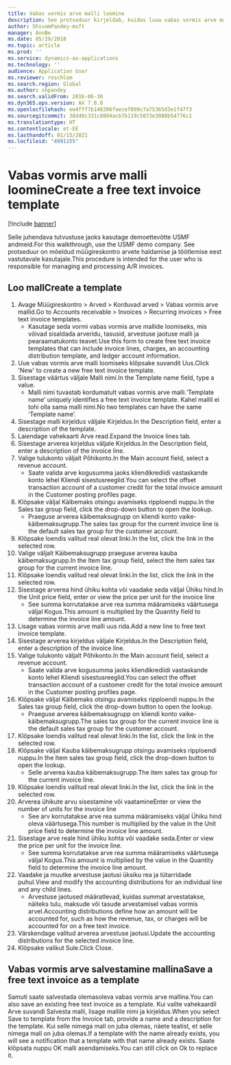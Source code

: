 ```yaml
---
title: Vabas vormis arve malli loomine
description: See protseduur kirjeldab, kuidas luua vabas vormis arve malli.
author: ShivamPandey-msft
manager: AnnBe
ms.date: 05/29/2018
ms.topic: article
ms.prod: ''
ms.service: dynamics-ax-applications
ms.technology: ''
audience: Application User
ms.reviewer: roschlom
ms.search.region: Global
ms.author: shpandey
ms.search.validFrom: 2016-06-30
ms.dyn365.ops.version: AX 7.0.0
ms.openlocfilehash: ee4fff7b148396faecef899c7a75365d3e1f47f3
ms.sourcegitcommit: 38d40c331c8894acb7b119c5073e3088b54776c1
ms.translationtype: HT
ms.contentlocale: et-EE
ms.lasthandoff: 01/15/2021
ms.locfileid: "4991155"
---
```

# <a name="create-a-free-text-invoice-template"></a><span data-ttu-id="8c94e-103">Vabas vormis arve malli loomine</span><span class="sxs-lookup"><span data-stu-id="8c94e-103">Create a free text invoice template</span></span>

[!include [banner](../includes/banner.md)]

<span data-ttu-id="8c94e-104">Selle juhendava tutvustuse jaoks kasutage demoettevõtte USMF andmeid.</span><span class="sxs-lookup"><span data-stu-id="8c94e-104">For this walkthrough, use the USMF demo company.</span></span> <span data-ttu-id="8c94e-105">See protseduur on mõeldud müügireskontro arvete haldamise ja töötlemise eest vastutavale kasutajale.</span><span class="sxs-lookup"><span data-stu-id="8c94e-105">This procedure is intended for the user who is responsible for managing and processing A/R invoices.</span></span>

## <a name="create-a-template"></a><span data-ttu-id="8c94e-106">Loo mall</span><span class="sxs-lookup"><span data-stu-id="8c94e-106">Create a template</span></span>

1. <span data-ttu-id="8c94e-107">Avage Müügireskontro > Arved > Korduvad arved > Vabas vormis arve mallid.</span><span class="sxs-lookup"><span data-stu-id="8c94e-107">Go to Accounts receivable > Invoices > Recurring invoices > Free text invoice templates.</span></span>
    * <span data-ttu-id="8c94e-108">Kasutage seda vormi vabas vormis arve mallide loomiseks, mis võivad sisaldada arveridu, tasusid, arvestuse jaotuse malli ja pearaamatukonto teavet.</span><span class="sxs-lookup"><span data-stu-id="8c94e-108">Use this form to create free text invoice templates that can include invoice lines, charges, an accounting distribution template, and ledger account information.</span></span>  
2. <span data-ttu-id="8c94e-109">Uue vabas vormis arve malli loomiseks klõpsake suvandit Uus.</span><span class="sxs-lookup"><span data-stu-id="8c94e-109">Click 'New' to create a new free text invoice template.</span></span>
3. <span data-ttu-id="8c94e-110">Sisestage väärtus väljale Malli nimi.</span><span class="sxs-lookup"><span data-stu-id="8c94e-110">In the Template name field, type a value.</span></span>
    * <span data-ttu-id="8c94e-111">Malli nimi tuvastab kordumatult vabas vormis arve malli.</span><span class="sxs-lookup"><span data-stu-id="8c94e-111">‘Template name’ uniquely identifies a free text invoice template.</span></span> <span data-ttu-id="8c94e-112">Kahel mallil ei tohi olla sama malli nimi.</span><span class="sxs-lookup"><span data-stu-id="8c94e-112">No two templates can have the same ‘Template name’.</span></span>  
4. <span data-ttu-id="8c94e-113">Sisestage malli kirjeldus väljale Kirjeldus.</span><span class="sxs-lookup"><span data-stu-id="8c94e-113">In the Description field, enter a description of the template.</span></span>
5. <span data-ttu-id="8c94e-114">Laiendage vahekaarti Arve read.</span><span class="sxs-lookup"><span data-stu-id="8c94e-114">Expand the Invoice lines tab.</span></span>
6. <span data-ttu-id="8c94e-115">Sisestage arverea kirjeldus väljale Kirjeldus.</span><span class="sxs-lookup"><span data-stu-id="8c94e-115">In the Description field, enter a description of the invoice line.</span></span>
7. <span data-ttu-id="8c94e-116">Valige tulukonto väljalt Põhikonto.</span><span class="sxs-lookup"><span data-stu-id="8c94e-116">In the Main account field, select a revenue account.</span></span>
    * <span data-ttu-id="8c94e-117">Saate valida arve kogusumma jaoks kliendikrediidi vastaskande konto lehel Kliendi sisestusreeglid.</span><span class="sxs-lookup"><span data-stu-id="8c94e-117">You can select the offset transaction account of a customer credit for the total invoice amount in the Customer posting profiles page.</span></span>  
8. <span data-ttu-id="8c94e-118">Klõpsake väljal Käibemaks otsingu avamiseks ripploendi nuppu.</span><span class="sxs-lookup"><span data-stu-id="8c94e-118">In the Sales tax group field, click the drop-down button to open the lookup.</span></span>
    * <span data-ttu-id="8c94e-119">Praeguse arverea käibemaksugrupp on kliendi konto vaike-käibemaksugrupp.</span><span class="sxs-lookup"><span data-stu-id="8c94e-119">The sales tax group for the current invoice line is the default sales tax group for the customer account.</span></span>  
9. <span data-ttu-id="8c94e-120">Klõpsake loendis valitud real olevat linki.</span><span class="sxs-lookup"><span data-stu-id="8c94e-120">In the list, click the link in the selected row.</span></span>
10. <span data-ttu-id="8c94e-121">Valige väljalt Käibemaksugrupp praeguse arverea kauba käibemaksugrupp.</span><span class="sxs-lookup"><span data-stu-id="8c94e-121">In the Item tax group field, select the item sales tax group for the current invoice line.</span></span>
11. <span data-ttu-id="8c94e-122">Klõpsake loendis valitud real olevat linki.</span><span class="sxs-lookup"><span data-stu-id="8c94e-122">In the list, click the link in the selected row.</span></span>
12. <span data-ttu-id="8c94e-123">Sisestage arverea hind ühiku kohta või vaadake seda väljal Ühiku hind.</span><span class="sxs-lookup"><span data-stu-id="8c94e-123">In the Unit price field, enter or view the price per unit for the invoice line</span></span>
    * <span data-ttu-id="8c94e-124">See summa korrutatakse arve rea summa määramiseks väärtusega väljal Kogus.</span><span class="sxs-lookup"><span data-stu-id="8c94e-124">This amount is multiplied by the Quantity field to determine the invoice line amount.</span></span>  
13. <span data-ttu-id="8c94e-125">Lisage vabas vormis arve malli uus rida.</span><span class="sxs-lookup"><span data-stu-id="8c94e-125">Add a new line to free text invoice template.</span></span>
14. <span data-ttu-id="8c94e-126">Sisestage arverea kirjeldus väljale Kirjeldus.</span><span class="sxs-lookup"><span data-stu-id="8c94e-126">In the Description field, enter a description of the invoice line.</span></span>
15. <span data-ttu-id="8c94e-127">Valige tulukonto väljalt Põhikonto.</span><span class="sxs-lookup"><span data-stu-id="8c94e-127">In the Main account field, select a revenue account.</span></span>
    * <span data-ttu-id="8c94e-128">Saate valida arve kogusumma jaoks kliendikrediidi vastaskande konto lehel Kliendi sisestusreeglid.</span><span class="sxs-lookup"><span data-stu-id="8c94e-128">You can select the offset transaction account of a customer credit for the total invoice amount in the Customer posting profiles page.</span></span>  
16. <span data-ttu-id="8c94e-129">Klõpsake väljal Käibemaks otsingu avamiseks ripploendi nuppu.</span><span class="sxs-lookup"><span data-stu-id="8c94e-129">In the Sales tax group field, click the drop-down button to open the lookup.</span></span>
    * <span data-ttu-id="8c94e-130">Praeguse arverea käibemaksugrupp on kliendi konto vaike-käibemaksugrupp.</span><span class="sxs-lookup"><span data-stu-id="8c94e-130">The sales tax group for the current invoice line is the default sales tax group for the customer account.</span></span>  
17. <span data-ttu-id="8c94e-131">Klõpsake loendis valitud real olevat linki.</span><span class="sxs-lookup"><span data-stu-id="8c94e-131">In the list, click the link in the selected row.</span></span>
18. <span data-ttu-id="8c94e-132">Klõpsake väljal Kauba käibemaksugrupp otsingu avamiseks ripploendi nuppu.</span><span class="sxs-lookup"><span data-stu-id="8c94e-132">In the Item sales tax group field, click the drop-down button to open the lookup.</span></span>
    * <span data-ttu-id="8c94e-133">Selle arverea kauba käibemaksugrupp.</span><span class="sxs-lookup"><span data-stu-id="8c94e-133">The item sales tax group for the current invoice line.</span></span>  
19. <span data-ttu-id="8c94e-134">Klõpsake loendis valitud real olevat linki.</span><span class="sxs-lookup"><span data-stu-id="8c94e-134">In the list, click the link in the selected row.</span></span>
20. <span data-ttu-id="8c94e-135">Arverea ühikute arvu sisestamine või vaatamine</span><span class="sxs-lookup"><span data-stu-id="8c94e-135">Enter or view the number of units for the invoice line</span></span>
    * <span data-ttu-id="8c94e-136">See arv korrutatakse arve rea summa määramiseks väljal Ühiku hind oleva väärtusega.</span><span class="sxs-lookup"><span data-stu-id="8c94e-136">This number is multiplied by the value in the Unit price field to determine the invoice line amount.</span></span>  
21. <span data-ttu-id="8c94e-137">Sisestage arve reale hind ühiku kohta või vaadake seda.</span><span class="sxs-lookup"><span data-stu-id="8c94e-137">Enter or view the price per unit for the invoice line.</span></span> 
    * <span data-ttu-id="8c94e-138">See summa korrutatakse arve rea summa määramiseks väärtusega väljal Kogus.</span><span class="sxs-lookup"><span data-stu-id="8c94e-138">This amount is multiplied by the value in the Quantity field to determine the invoice line amount.</span></span>  
22. <span data-ttu-id="8c94e-139">Vaadake ja muutke arvestuse jaotusi üksiku rea ja tütarridade puhul.</span><span class="sxs-lookup"><span data-stu-id="8c94e-139">View and modify the accounting distributions for an individual line and any child lines.</span></span>
    * <span data-ttu-id="8c94e-140">Arvestuse jaotused määratlevad, kuidas summat arvestatakse, näiteks tulu, maksude või tasude arvestamisel vabas vormis arvel.</span><span class="sxs-lookup"><span data-stu-id="8c94e-140">Accounting distributions define how an amount will be accounted for, such as how the revenue, tax, or charges will be accounted for on a free text invoice.</span></span>  
23. <span data-ttu-id="8c94e-141">Värskendage valitud arverea arvestuse jaotusi.</span><span class="sxs-lookup"><span data-stu-id="8c94e-141">Update the accounting distributions for the selected invoice line.</span></span>
24. <span data-ttu-id="8c94e-142">Klõpsake valikut Sule.</span><span class="sxs-lookup"><span data-stu-id="8c94e-142">Click Close.</span></span>

## <a name="save-a-free-text-invoice-as-a-template"></a><span data-ttu-id="8c94e-143">Vabas vormis arve salvestamine mallina</span><span class="sxs-lookup"><span data-stu-id="8c94e-143">Save a free text invoice as a template</span></span>
<span data-ttu-id="8c94e-144">Samuti saate salvestada olemasoleva vabas vormis arve mallina.</span><span class="sxs-lookup"><span data-stu-id="8c94e-144">You can also save an existing free text invoice as a template.</span></span> <span data-ttu-id="8c94e-145">Kui valite vahekaardil Arve suvandi Salvesta malli, lisage mallile nimi ja kirjeldus.</span><span class="sxs-lookup"><span data-stu-id="8c94e-145">When you select Save to template from the Invoice tab, provide a name and a description for the template.</span></span> <span data-ttu-id="8c94e-146">Kui selle nimega mall on juba olemas, näete teatist, et selle nimega mall on juba olemas.</span><span class="sxs-lookup"><span data-stu-id="8c94e-146">If a template with the name already exists, you will see a notification that a template with that name already exists.</span></span> <span data-ttu-id="8c94e-147">Saate klõpsata nuppu OK malli asendamiseks.</span><span class="sxs-lookup"><span data-stu-id="8c94e-147">You can still click on Ok to replace it.</span></span> 
